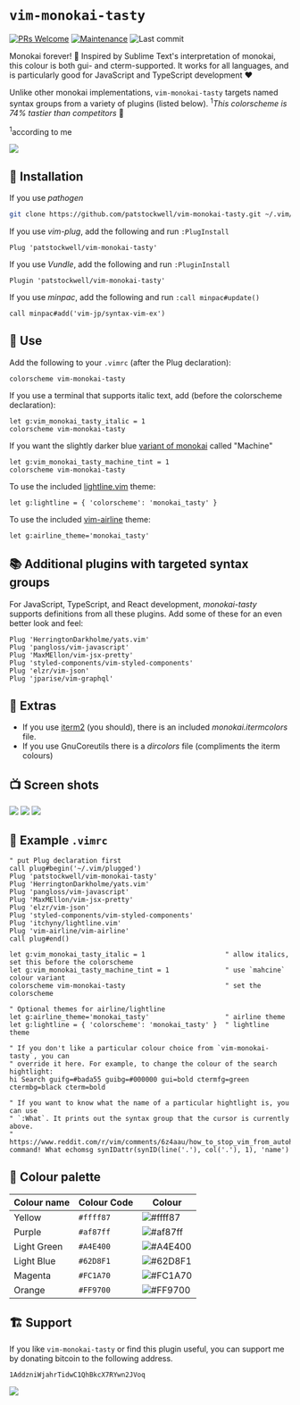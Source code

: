# `vim-monokai-tasty`

[![PRs Welcome](https://img.shields.io/badge/PRs-welcome-brightgreen.svg)](http://makeapullrequest.com)
[![Maintenance](https://img.shields.io/badge/Maintained%3F-yes-blueviolet.svg)](https://GitHub.com/Naereen/StrapDown.js/graphs/commit-activity)
![Last commit](https://img.shields.io/github/last-commit/patstockwell/vim-monokai-tasty?color=blue)

Monokai forever! 🎉 Inspired by Sublime Text's interpretation of monokai, this colour is both gui- and cterm-supported.
It works for all languages, and is particularly good for JavaScript and TypeScript development ❤️

Unlike other monokai implementations, `vim-monokai-tasty` targets named syntax groups from a variety of plugins (listed below). <sup>1</sup>_This colorscheme is 74% tastier than competitors_ 🌮

<sup>1</sup>according to me

![](./images/example_main.png)

## 🔌 Installation

If you use _pathogen_
```bash
git clone https://github.com/patstockwell/vim-monokai-tasty.git ~/.vim/bundle/vim-monokai-tasty
```

If you use _vim-plug_, add the following and run `:PlugInstall`
```vim
Plug 'patstockwell/vim-monokai-tasty'
```

If you use _Vundle_, add the following and run `:PluginInstall`
```vim
Plugin 'patstockwell/vim-monokai-tasty'
```

If you use _minpac_, add the following and run `:call minpac#update()`
```vim
call minpac#add('vim-jp/syntax-vim-ex')
```

## 🐺 Use

Add the following to your `.vimrc` (after the Plug declaration):
```vim
colorscheme vim-monokai-tasty
```

If you use a terminal that supports italic text, add (before the colorscheme declaration):
```vim
let g:vim_monokai_tasty_italic = 1
colorscheme vim-monokai-tasty
```

If you want the slightly darker blue [variant of monokai](https://monokai.pro/) called "Machine"
```vim
let g:vim_monokai_tasty_machine_tint = 1
colorscheme vim-monokai-tasty
```

To use the included [lightline.vim](https://github.com/itchyny/lightline.vim) theme:
```vim
let g:lightline = { 'colorscheme': 'monokai_tasty' }
```

To use the included [vim-airline](https://github.com/vim-airline/vim-airline) theme:
```vim
let g:airline_theme='monokai_tasty'
```

## 📚 Additional plugins with targeted syntax groups
For JavaScript, TypeScript, and React development, _monokai-tasty_ supports definitions from all these plugins.
Add some of these for an even better look and feel:
```vim
Plug 'HerringtonDarkholme/yats.vim'
Plug 'pangloss/vim-javascript'
Plug 'MaxMEllon/vim-jsx-pretty'
Plug 'styled-components/vim-styled-components'
Plug 'elzr/vim-json'
Plug 'jparise/vim-graphql'
```

## 🔮 Extras

- If you use [iterm2](https://iterm2.com/) (you should), there is an included _monokai.itermcolors_ file.
- If you use GnuCoreutils there is a _dircolors_ file (compliments the iterm colours)

## 📺 Screen shots

![](./images/example_javascript.png)
![](./images/example_vim_and_markdown.png)
![](./images/example_ruby.png)

## 🌟 Example `.vimrc`

```vim
" put Plug declaration first
call plug#begin('~/.vim/plugged')
Plug 'patstockwell/vim-monokai-tasty'
Plug 'HerringtonDarkholme/yats.vim'
Plug 'pangloss/vim-javascript'
Plug 'MaxMEllon/vim-jsx-pretty'
Plug 'elzr/vim-json'
Plug 'styled-components/vim-styled-components'
Plug 'itchyny/lightline.vim'
Plug 'vim-airline/vim-airline'
call plug#end()

let g:vim_monokai_tasty_italic = 1                    " allow italics, set this before the colorscheme
let g:vim_monokai_tasty_machine_tint = 1              " use `mahcine` colour variant
colorscheme vim-monokai-tasty                         " set the colorscheme

" Optional themes for airline/lightline
let g:airline_theme='monokai_tasty'                   " airline theme
let g:lightline = { 'colorscheme': 'monokai_tasty' }  " lightline theme

" If you don't like a particular colour choice from `vim-monokai-tasty`, you can
" override it here. For example, to change the colour of the search hightlight:
hi Search guifg=#bada55 guibg=#000000 gui=bold ctermfg=green ctermbg=black cterm=bold

" If you want to know what the name of a particular hightlight is, you can use
" `:What`. It prints out the syntax group that the cursor is currently above.
" https://www.reddit.com/r/vim/comments/6z4aau/how_to_stop_vim_from_autohighlighting_italics_in/
command! What echomsg synIDattr(synID(line('.'), col('.'), 1), 'name')
```

## 🎨 Colour palette

| Colour name      |Colour Code | Colour
|------------------|------------|------------------------------------------------------------
| Yellow           | `#ffff87`  |![#ffff87](https://place-hold.it/100x40/ffff87/111111?text=+)
| Purple           | `#af87ff`  |![#af87ff](https://place-hold.it/100x40/af87ff/000000?text=+)
| Light Green      | `#A4E400`  |![#A4E400](https://place-hold.it/100x40/A4E400/000000?text=+)
| Light Blue       | `#62D8F1`  |![#62D8F1](https://place-hold.it/100x40/62D8F1/000000?text=+)
| Magenta          | `#FC1A70`  |![#FC1A70](https://place-hold.it/100x40/FC1A70/000000?text=+)
| Orange           | `#FF9700`  |![#FF9700](https://place-hold.it/100x40/FF9700/000000?text=+)

## 🏗 Support
If you like `vim-monokai-tasty` or find this plugin useful, you can support me by donating bitcoin to the following address.

`1AddzniWjahrTidwC1QhBkcX7RYwn2JVoq`

![](qr-code.png)
